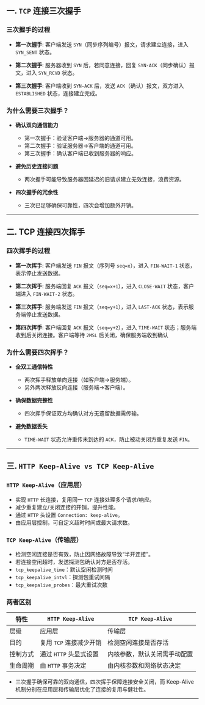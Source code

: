 ## 一. `TCP` 连接三次握手

### 三次握手的过程
- **第一次握手**: 客户端发送 `SYN`（同步序列编号）报文，请求建立连接，进入 `SYN_SENT` 状态。

- **第二次握手**: 服务器收到 `SYN` 后，若同意连接，回复 `SYN-ACK`（同步确认）报文，进入 `SYN_RCVD` 状态。

- **第三次握手**: 客户端收到 `SYN-ACK` 后，发送 `ACK`（确认）报文，双方进入 `ESTABLISHED` 状态，连接建立完成。

### 为什么需要三次握手？
- **确认双向通信能力**
  
  - 第一次握手：验证客户端→服务器的通道可用。  
  - 第二次握手：验证服务器→客户端的通道可用。  
  - 第三次握手：确认客户端已收到服务器的响应。  
- **避免历史连接问题**
  
  - 两次握手可能导致服务器因延迟的旧请求建立无效连接，浪费资源。  
- **四次握手的冗余性**
  
  - 三次已足够确保可靠性，四次会增加额外开销。

---

## 二. TCP 连接四次挥手

### 四次挥手的过程
- **第一次挥手**: 客户端发送 `FIN` 报文（序列号 `seq=x`），进入 `FIN-WAIT-1` 状态，表示停止发送数据。

- **第二次挥手**: 服务端回复 `ACK` 报文（`seq=x+1`），进入 `CLOSE-WAIT` 状态，客户端进入 `FIN-WAIT-2` 状态。

- **第三次挥手**: 服务端发送 `FIN` 报文（`seq=y+1`），进入 `LAST-ACK` 状态，表示服务端停止发送数据。

- **第四次挥手**: 客户端回复 `ACK` 报文（`seq=y+2`），进入 `TIME-WAIT` 状态；服务端收到后关闭连接。客户端等待 `2MSL` 后关闭，确保服务端收到确认

### 为什么需要四次挥手？
- **全双工通信特性**
  
  - 两次挥手释放单向连接（如客户端→服务端）。  
  - 另外两次释放反向连接（服务端→客户端）。  
- **确保数据完整性**
  
  - 四次挥手保证双方均确认对方无遗留数据需传输。  
- **避免数据丢失**
  
  - `TIME-WAIT` 状态允许重传未到达的 `ACK`，防止被动关闭方重复发送 `FIN`。

---

## 三. `HTTP Keep-Alive vs TCP Keep-Alive`

### `HTTP Keep-Alive`（应用层）
- 实现 `HTTP` 长连接，复用同一 `TCP` 连接处理多个请求/响应。  
- 减少重复建立/关闭连接的开销，提升性能。  
- 通过 `HTTP` 头设置 `Connection: keep-alive`。  
- 由应用层控制，可自定义超时时间或最大请求数。

### `TCP Keep-Alive`（传输层）
- 检测空闲连接是否有效，防止因网络故障导致“半开连接”。  
- 若连接空闲超时，发送探测包确认对方是否存活。    
- `tcp_keepalive_time`：默认空闲检测时间
- `tcp_keepalive_intvl`：探测包重试间隔  
- `tcp_keepalive_probes`：最大重试次数

### 两者区别
| **特性**       | **`HTTP Keep-Alive`**                | **`TCP Keep-Alive`**               |
|----------------|------------------------------------|-----------------------------------|
| 层级           | 应用层                             | 传输层                           |
| 目的           | 复用 `TCP` 连接减少开销              | 检测空闲连接是否存活              |
| 控制方式       | 通过 `HTTP` 头显式设置               | 内核参数，默认关闭需手动配置       |
| 生命周期       | 由 `HTTP` 事务决定                   | 由内核参数和网络状态决定           |

- 三次握手确保可靠的双向通信，四次挥手保障连接安全关闭，而 Keep-Alive 机制分别在应用层和传输层优化了连接的复用与健壮性。
---
